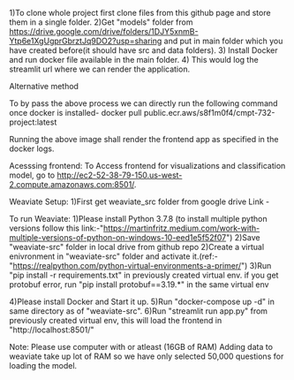 1)To clone whole project first clone files from this github page and store them in a single folder.
2)Get "models" folder from https://drive.google.com/drive/folders/1DJY5xnmB-Ytp6e1XgUgprGbrztJq9DO2?usp=sharing and put in main folder which you have created before(it should have src and data folders).
3) Install Docker and run docker file available in the main folder.
4) This would log the streamlit url where we can render the application.

Alternative method

To by pass the above process we can directly run the following command once docker is installed-
docker pull public.ecr.aws/s8f1m0f4/cmpt-732-project:latest

Running the above image shall render the frontend app as specified in the docker logs.


Acesssing frontend:
To Access frontend for visualizations and classification model, go to http://ec2-52-38-79-150.us-west-2.compute.amazonaws.com:8501/.



Weaviate Setup:
1)First get weaviate_src folder from google drive Link - 

To run Weaviate:
1)Please install Python 3.7.8 (to install multiple python versions follow this link:-"https://martinfritz.medium.com/work-with-multiple-versions-of-python-on-windows-10-eed1e5f52f07")
2)Save "weaviate-src" folder in local drive from github repo
2)Create a virtual enivronment in "weaviate-src" folder and activate it.(ref:-"https://realpython.com/python-virtual-environments-a-primer/")
3)Run "pip install -r requirements.txt" in previously created virtual env.
if you get protobuf error, run "pip install protobuf==3.19.*" in the same virtual env

4)Please install Docker and Start it up.
5)Run "docker-compose up -d" in same directory as of "weaviate-src".
6)Run "streamlit run app.py" from previously created virtual env, this will load the frontend in "http://localhost:8501/"

Note:
Please use computer with or atleast (16GB of RAM)
Adding data to weaviate take up lot of RAM so we have only selected 50,000 questions for loading the model.
